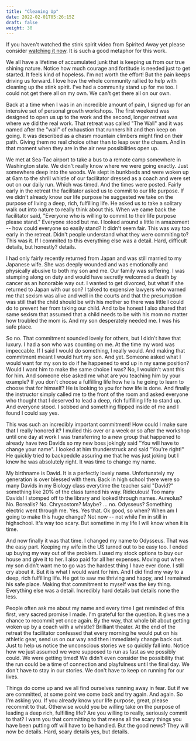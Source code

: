 ```yaml
---
title: "Cleaning Up"
date: 2022-02-01T05:26:15Z
draft: false
weight: 30
---
```

If you haven't watched the stink spirit video from Spirited Away yet please consider [watching it now](https://www.facebook.com/FansOfStudioGhibli/videos/spirited-away-bathhouse-clip/493650414055324/). It is such a good metaphor for this work.

We all have a lifetime of accumulated junk that is keeping us from our true shining nature. Notice how much courage and fortitude is needed just to get started. It feels kind of hopeless. I'm not worth the effort! But the pain keeps driving us forward. I love how the whole community rallied to help with cleaning up the stink spirit. I've had a community stand up for me too. I could not get there all on my own. We can't get there all on our own.

Back at a time when I was in an incredible amount of pain, I signed up for an intensive set of personal growth workshops. The first weekend was designed to open us up to the work and the second, longer retreat was where we did the real work. That retreat was called "The Wall" and it was named after the "wall" of exhaustion that runners hit and then keep on going. It was described as a chasm mountain climbers might find on their path. Giving them no real choice other than to leap over the chasm. And in that moment when they are in the air new possibilities open up.

We met at Sea-Tac airport to take a bus to a remote camp somewhere in Washington state. We didn't really know  where we were going exactly. Just somewhere deep into the woods. We slept in bunkbeds and were woken up at 6am to the shrill whistle of our facilitator dressed as a coach and were set out on our daily run. Which was timed. And the times were posted. Fairly early in the retreat the facilitator asked us to commit to our life purpose. If we didn't already know our life purpose he suggested we take on the purpose of living a deep, rich, fulfilling life. He asked us to take a solitary walk out into nature to really think about this. When we came back the facilitator said, "Everyone who is willing to commit to their life purpose please stand." Everyone stood but me. I looked around a little in amazement -- how could everyone so easily stand? It didn't seem fair. This was way too early in the retreat. Didn't people understand what they were commiting to? This was it. If I commited to this everything else was a detail. Hard, difficult details, but honestly? details.  

I had only fairly recently returned from Japan and was still married to my Japanese wife. She was deeply wounded and was emotionally and physically abusive to both my son and me. Our family was suffering. I was stumping along on duty and would have secretly welcomed a death by cancer as an honorable way out. I wanted to get divorced, but what if she returned to Japan with our son? I talked to expensive lawyers who warned me that sexism was alive and well in the courts and that the presumption was still that the child should be with his mother so there was little I could do to prevent her from taking our child. And to be honest I also shared that same sexism that assumed that a child needs to be with his mom no matter how troubled the mom is. And my son desperately needed me. I was his safe place.

So no. That commitment sounded lovely for others, but I didn't have that luxury. I had a son who was counting on me. At the time my word was impeccable. If I said I would do something, I really would. And making that commitment meant I would hurt my son. And yet. Someone asked what I would want for my son to do if he happened to end up in my same position? Would I want him to make the same choice I was? No, I wouldn't want this for him. And someone else asked me what are you teaching him by your example? If you don't choose a fulfilling life how he is he going to learn to choose that for himself? He is looking to you for how life is done. And finally the instructor simply called me to the front of the room and asked everyone who thought that I deserved to lead a deep, rich fulfilling life to stand up. And everyone stood. I sobbed and something flipped inside of me and I found I could say yes.

This was such an incredibly important commitment! How could I make sure that I really honored it? I mulled this over or a week or so after the workshop until one day at work I was transferring to a new group that happened to already have two Davids so my new boss jokingly said "You will have to change your name". I looked at him thunderstruck and said "You're right!" He quickly tried to backpeddle assuring me that he was just joking but I knew he was absolutely right. It was time to change my name.

My birthname is David. It is a perfectly lovely name. Unfortunately my generation is over blessed with them. Back in high school there were so many Davids in my Biology class everytime the teacher said "David?" something like 20% of the class turned his way. Ridiculous! Too many Davids! I stomped off to the library and looked through names. Aureolus? No. Borealis? No. Chrysostom? Maybe? ... no. Odysseus? Something electric went through me. Yes. Yes that. Ok good, so when? When am I going to make this huge change? Not now -- not while I'm in still in highschool. It's way too scary. But sometime in my life I will know when it is time.

And now finally it was that time. I changed my name to Odysseus. That was the easy part. Keeping my wife in the US turned out to be easy too. I ended up buying my way out of the problem. I used my stock options to buy our house and give it to her. I also paid for all her expenses. Moving out when my son didn't want me to go was the hardest thing I have ever done. I still cry about it. But it is what I would want for him. And I did find my way to a deep, rich fulfilling life. He got to saw me thriving and happy, and I remained his safe place. Making that commitment to myself was the key thing. Everything else was a detail. Incredibly hard details but details none the less.

People often ask me about my name and every time I get reminded of this first, very sacred promise I made. I'm grateful for the question. It gives me a chance to recommit yet once again. By the way, that whole bit about getting woken up by a coach with a whistle? Brilliant theater. At the end of the retreat the facilitator confessed that every morning he would put on his athletic gear, send us on our way and then immediately change back out. Just to help us notice the unconscious stories we so quickly fall into. Notice how we just assumed we were supposed to run as fast as we possibly could. We were getting timed! We didn't even consider the possibility that the run could be a time of connection and playfulness until the final day. We don't have to stay in our stories. We don't have to keep on running for our lives.

Things do come up and we all find ourselves running away in fear. But if we are committed, at some point we come back and try again. And again. So I'm asking you. If you already know your life purpose, great, please recommit to that. Otherwise would you be willing take on the purpose of leading a deep rich, fulfilling life? Are you willing to really, seriously commit to that? I warn you that committing to that means all the scary things you have been putting off will have to be handled. But the good news? They will now be details. Hard, scary details yes, but details.
